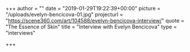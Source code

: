 +++
author = ""
date = "2019-01-29T19:22:39+00:00"
picture = "/uploads/evelyn-bencicova-01.jpg"
projecturl = "https://scene360.com/art/104588/evelyn-bencicova-interview/"
quote = "The Essence of Skin"
title = "Interview with Evelyn Bencicova"
type = "interviews"

+++
